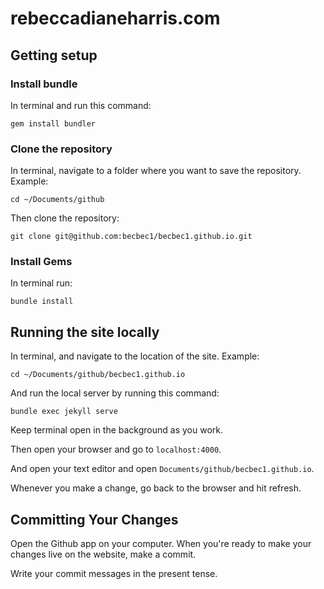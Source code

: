 # rebeccadianeharris.com

## Getting setup

### Install bundle

In terminal and run this command:

```
gem install bundler
```

### Clone the repository

In terminal, navigate to a folder where you want to save the repository. Example:

```
cd ~/Documents/github
```

Then clone the repository:

```
git clone git@github.com:becbec1/becbec1.github.io.git
```

### Install Gems

In terminal run:

```
bundle install
```

## Running the site locally

In terminal, and navigate to the location of the site. Example:

```
cd ~/Documents/github/becbec1.github.io
```

And run the local server by running this command:

```
bundle exec jekyll serve
```

Keep terminal open in the background as you work.

Then open your browser and go to `localhost:4000`.

And open your text editor and open `Documents/github/becbec1.github.io`.

Whenever you make a change, go back to the browser and hit refresh.

## Committing Your Changes

Open the Github app on your computer. When you're ready to make your changes live on the website, make a commit.

Write your commit messages in the present tense.
